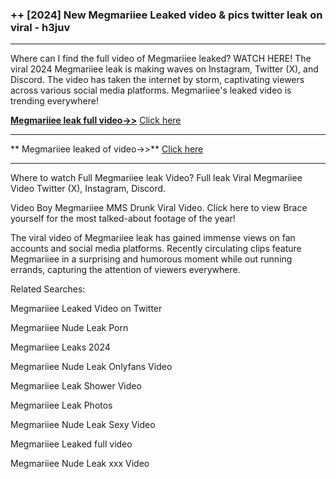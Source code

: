 ### ++ [2024] New  Megmariiee Leaked video & pics twitter leak on viral - h3juv
----------

Where can I find the full video of  Megmariiee leaked? WATCH HERE! The viral 2024  Megmariiee leak is making waves on Instagram, Twitter (X), and Discord. The video has taken the internet by storm, captivating viewers across various social media platforms.  Megmariiee's leaked video is trending everywhere!


**[ Megmariiee leak full video->>](http://wildbook.top/wildbook8git)** [Click here](http://wildbook.top/wildbook8git)

----------


** Megmariiee leaked of video->>** [Click here](http://wildbook.top/wildbook8git)

----------


Where to watch Full  Megmariiee leak Video? Full leak Viral  Megmariiee Video Twitter (X), Instagram, Discord.

Video Boy  Megmariiee MMS Drunk Viral Video. Click here to view Brace yourself for the most talked-about footage of the year!

The viral video of  Megmariiee leak has gained immense views on fan accounts and social media platforms. Recently circulating clips feature  Megmariiee in a surprising and humorous moment while out running errands, capturing the attention of viewers everywhere.




Related Searches:

 Megmariiee Leaked Video on Twitter

 Megmariiee Nude Leak Porn

 Megmariiee Leaks 2024

 Megmariiee Nude Leak Onlyfans Video

 Megmariiee Leak Shower Video

 Megmariiee Leak Photos

 Megmariiee Nude Leak Sexy Video

 Megmariiee Leaked full video

 Megmariiee Nude Leak xxx Video

